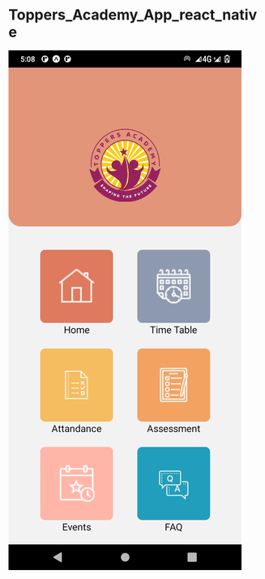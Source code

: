 # Toppers_Academy_App_react_native
![alt text](https://github.com/saqib00786/Toppers_Academy_App_react_native/blob/master/topper_academy.jpg)
